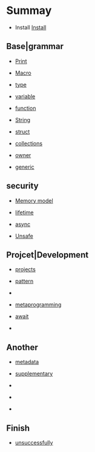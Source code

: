 # Summay

- Install [Install](./install.md)

## Base|grammar

- [Print](./print.md)


- [Macro](./macro.md)

- [type](./type.md)

- [variable](./variable.md)

- [function](./function.md)

- [String](./string.md)

- [struct](./struct.md)

- [collections](./collections.md)

- [owner](./ownership.md)

- [generic](./generics.md)

## security

- [Memory model](./memory.md)

- [lifetime](./lifetime.md)

- [async](./async.md)

- [Unsafe](./unsafe.md)


## Projcet|Development

- [projects](./projects.md)

- [pattern](./patterns.md)

- []()

- [metaprogramming](./metaprogramming.md)

- [await](./await.md)

- []()

## Another

- [metadata](./metadata.md)

- [supplementary](./supplementary.md)

- []()

- []()

- []()


## Finish

- [unsuccessfully](./unsuccessfully.md)